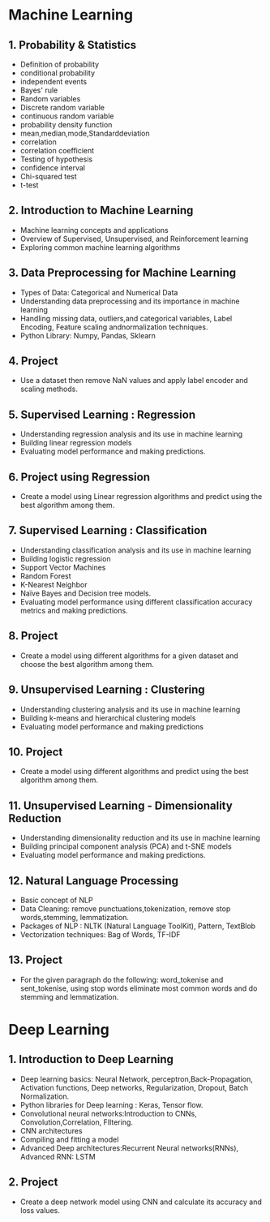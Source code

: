 # Machine Learning

## 1. Probability & Statistics 
- Definition of probability
- conditional probability
- independent events
- Bayes' rule
- Random variables
- Discrete random variable
- continuous random variable
- probability density function
- mean,median,mode,Standarddeviation
- correlation
- correlation coefficient
- Testing of hypothesis
- confidence interval
- Chi-squared test
- t-test

## 2. Introduction to Machine Learning

- Machine learning concepts and applications
- Overview of Supervised, Unsupervised, and Reinforcement learning
- Exploring common machine learning algorithms
  
## 3. Data Preprocessing for Machine Learning

- Types of Data: Categorical and Numerical Data
- Understanding data preprocessing and its importance in machine learning
- Handling missing data, outliers,and categorical variables, Label Encoding, Feature scaling andnormalization techniques.
- Python Library: Numpy, Pandas, Sklearn
  
## 4. Project

- Use a dataset then remove NaN values and apply label encoder and scaling methods.

  
## 5. Supervised Learning : Regression
  
- Understanding regression analysis and its use in machine learning
- Building linear regression models
- Evaluating model performance and making predictions.

  
## 6. Project using Regression

- Create a model using Linear regression algorithms and predict using the best algorithm among them.


## 7. Supervised Learning : Classification

- Understanding classification analysis and its use in machine learning
- Building logistic regression
- Support Vector Machines
- Random Forest
- K-Nearest Neighbor
- Naïve Bayes and Decision tree models.
- Evaluating model performance using different classification accuracy metrics and making predictions.

  
## 8. Project

- Create a model using different algorithms for a given dataset and choose the best algorithm among them.


## 9. Unsupervised Learning : Clustering

- Understanding clustering analysis and its use in machine learning
- Building k-means and hierarchical clustering models
- Evaluating model performance and making predictions

  
## 10. Project

- Create a model using different algorithms and predict using the best algorithm among them.


 ## 11. Unsupervised Learning - Dimensionality Reduction
 
- Understanding dimensionality reduction and its use in machine learning
- Building principal component analysis (PCA) and t-SNE models
- Evaluating model performance and making predictions.

  
## 12. Natural Language Processing

- Basic concept of NLP
- Data Cleaning: remove punctuations,tokenization, remove stop words,stemming, lemmatization.
- Packages of NLP : NLTK (Natural Language ToolKit), Pattern, TextBlob
- Vectorization techniques: Bag of Words, TF-IDF

## 13. Project

- For the given paragraph do the following: word_tokenise and sent_tokenise, using stop words eliminate most common words and do stemming and lemmatization.


# Deep Learning

## 1. Introduction to Deep Learning

- Deep learning basics: Neural Network, perceptron,Back-Propagation, Activation functions, Deep networks, Regularization, Dropout, Batch Normalization.
- Python libraries for Deep learning : Keras, Tensor flow.
- Convolutional neural networks:Introduction to CNNs, Convolution,Correlation, FIltering.
- CNN architectures
- Compiling and fitting a model
- Advanced Deep architectures:Recurrent Neural networks(RNNs), Advanced RNN: LSTM

## 2. Project

- Create a deep network model using CNN and calculate its accuracy and loss values.
